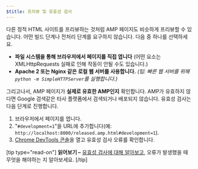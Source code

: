 ```yaml
---
$title: 프리뷰 및 유효성 검사
---
```


다른 정적 HTML 사이트를 프리뷰하는 것처럼 AMP 페이지도 비슷하게 프리뷰할 수 있습니다. 어떤 빌드 단계나 전처리 단계를 요구하지 않습니다. 다음 중 하나를 선택하세요.

- **파일 시스템을 통해 브라우저에서 페이지를 직접 엽니다** (어떤 요소는 XMLHttpRequests 실패로 인해 작동이 안될 수도 있습니다.)
- **Apache 2 또는 Nginx 같은 로컬 웹 서버를 사용합니다.**
  _(팁: 빠른 웹 서버를 위해 `python -m SimpleHTTPServer`를 실행합니다.)_

그리고나서, AMP 페이지가 **실제로 유효한 AMP인지** 확인합니다. AMP가 유효하지 않다면 Google 검색같은 타사 플랫폼에서 검색되거나 배포되지 않습니다. 유효성 검사는 다음 단계로 진행합니다.

1. 브라우저에서 페이지를 엽니다.
1. "`#development=1`"을 URL에 추가합니다(예: `http://localhost:8000/released.amp.html#development=1`).
1. [Chrome DevTools 콘솔](https://developers.google.com/web/tools/chrome-devtools/debug/console/)을 열고 유효성 검사 오류를 확인합니다.

[tip type="read-on"]
**읽어보기 –** [유효성 검사에 대해 알아보고](../../../../documentation/guides-and-tutorials/learn/validation-workflow/validate_amp.md), 오류가 발생했을 때 무엇을 해야하는 지 알아보세요.
[/tip]
